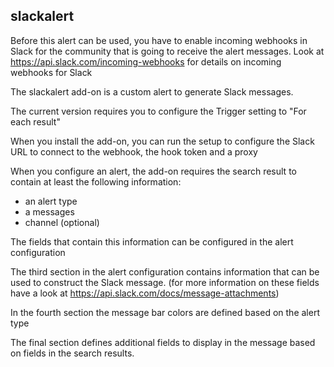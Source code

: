 ## slackalert

Before this alert can be used, you have to enable incoming webhooks in Slack for the community that is going to receive the alert messages.
Look at https://api.slack.com/incoming-webhooks for details on incoming webhooks for Slack

The slackalert add-on is a custom alert to generate Slack messages.

The current version requires you to configure the Trigger setting to "For each result"

When you install the add-on, you can run the setup to configure the Slack URL to connect to the webhook, the hook token and a proxy

When you configure an alert, the add-on requires the search result to contain at least the following information:
 * an alert type
 * a messages
 * channel (optional)
 
The fields that contain this information can be configured in the alert configuration

The third section in the alert configuration contains information that can be used to construct the Slack message.
(for more information on these fields have a look at https://api.slack.com/docs/message-attachments)

In the fourth section the message bar colors are defined based on the alert type

The final section defines additional fields to display in the message based on fields in the search results.